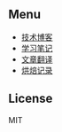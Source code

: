 
## Menu

* [技术博客](/docs/blogs/README.md)
* [学习笔记](/docs/notes/README.md)
* [文章翻译](/docs/translations/README.md)
* [烘焙记录](/docs/baking/README.md)


## License

MIT